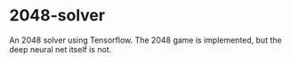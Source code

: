 # 2048-solver
An 2048 solver using Tensorflow. The 2048 game is implemented, but the deep neural net itself is not.